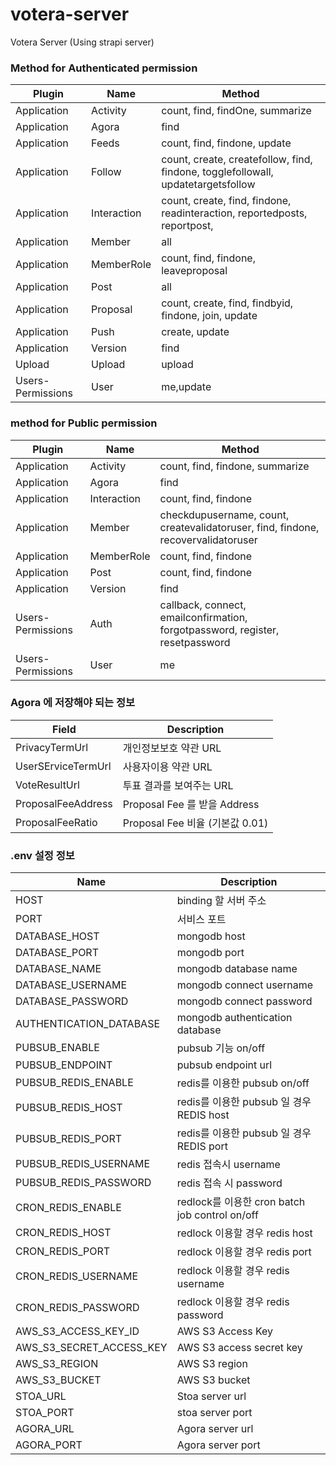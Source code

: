 # votera-server
Votera Server (Using strapi server)

### Method for Authenticated permission
|Plugin|Name|Method|
|------|----|------|
|Application|Activity|count, find, findOne, summarize|
|Application|Agora|find|
|Application|Feeds|count, find, findone, update|
|Application|Follow|count, create, createfollow, find, findone, togglefollowall, updatetargetsfollow|
|Application|Interaction|count, create, find, findone, readinteraction, reportedposts, reportpost, |Applicationtogglelike, update|
|Application|Member|all|
|Application|MemberRole|count, find, findone, leaveproposal|
|Application|Post|all|
|Application|Proposal|count, create, find, findbyid, findone, join, update|
|Application|Push|create, update|
|Application|Version|find|
|Upload|Upload|upload|
|Users-Permissions|User|me,update|


### method for Public permission
|Plugin|Name|Method|
|------|----|------|
|Application|Activity|count, find, findone, summarize|
|Application|Agora|find|
|Application|Interaction|count, find, findone|
|Application|Member|checkdupusername, count, createvalidatoruser, find, findone, recovervalidatoruser|
|Application|MemberRole|count, find, findone|
|Application|Post|count, find, findone|
|Application|Version|find|
|Users-Permissions|Auth|callback, connect, emailconfirmation, forgotpassword, register, resetpassword|
|Users-Permissions|User|me|


### Agora 에 저장해야 되는 정보
|Field|Description|
|-----|-----------|
|PrivacyTermUrl|개인정보보호 약관 URL|
|UserSErviceTermUrl|사용자이용 약관 URL|
|VoteResultUrl|투표 결과를 보여주는 URL|
|ProposalFeeAddress|Proposal Fee 를 받을 Address |
|ProposalFeeRatio|Proposal Fee 비율 (기본값 0.01)|


### .env 설정 정보
|Name|Description|
|----|-----------|
|HOST|binding 할 서버 주소|
|PORT|서비스 포트|
|DATABASE_HOST|mongodb host|
|DATABASE_PORT|mongodb port|
|DATABASE_NAME|mongodb database name|
|DATABASE_USERNAME|mongodb connect username|
|DATABASE_PASSWORD|mongodb connect password|
|AUTHENTICATION_DATABASE|mongodb authentication database|
|PUBSUB_ENABLE|pubsub 기능 on/off|
|PUBSUB_ENDPOINT|pubsub endpoint url|
|PUBSUB_REDIS_ENABLE|redis를 이용한 pubsub on/off|
|PUBSUB_REDIS_HOST|redis를 이용한 pubsub 일 경우 REDIS host|
|PUBSUB_REDIS_PORT|redis를 이용한 pubsub 일 경우 REDIS port|
|PUBSUB_REDIS_USERNAME|redis 접속시 username|
|PUBSUB_REDIS_PASSWORD|redis 접속 시 password|
|CRON_REDIS_ENABLE|redlock를 이용한 cron batch job control on/off|
|CRON_REDIS_HOST|redlock 이용할 경우 redis host|
|CRON_REDIS_PORT|redlock 이용할 경우 redis port|
|CRON_REDIS_USERNAME|redlock 이용할 경우 redis username|
|CRON_REDIS_PASSWORD|redlock 이용할 경우 redis password|
|AWS_S3_ACCESS_KEY_ID|AWS S3 Access Key|
|AWS_S3_SECRET_ACCESS_KEY|AWS S3 access secret key|
|AWS_S3_REGION|AWS S3 region|
|AWS_S3_BUCKET|AWS S3 bucket|
|STOA_URL|Stoa server url|
|STOA_PORT|stoa server port|
|AGORA_URL|Agora server url|
|AGORA_PORT|Agora server port|

